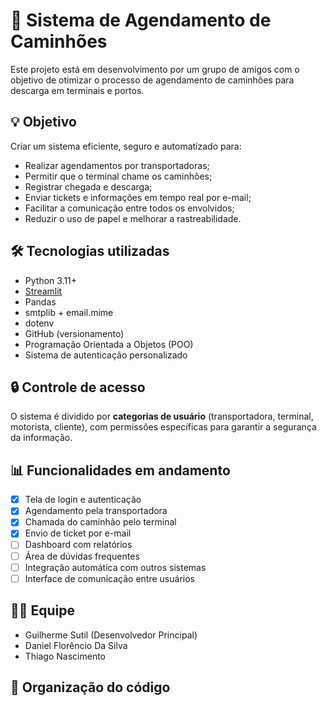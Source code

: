 # 🚛 Sistema de Agendamento de Caminhões

Este projeto está em desenvolvimento por um grupo de amigos com o objetivo de otimizar o processo de agendamento de caminhões para descarga em terminais e portos.

## 💡 Objetivo

Criar um sistema eficiente, seguro e automatizado para:
- Realizar agendamentos por transportadoras;
- Permitir que o terminal chame os caminhões;
- Registrar chegada e descarga;
- Enviar tickets e informações em tempo real por e-mail;
- Facilitar a comunicação entre todos os envolvidos;
- Reduzir o uso de papel e melhorar a rastreabilidade.

## 🛠️ Tecnologias utilizadas

- Python 3.11+
- [Streamlit](https://streamlit.io/)
- Pandas
- smtplib + email.mime
- dotenv
- GitHub (versionamento)
- Programação Orientada a Objetos (POO)
- Sistema de autenticação personalizado

## 🔒 Controle de acesso

O sistema é dividido por **categorias de usuário** (transportadora, terminal, motorista, cliente), com permissões específicas para garantir a segurança da informação.

## 📊 Funcionalidades em andamento

- [x] Tela de login e autenticação
- [x] Agendamento pela transportadora
- [x] Chamada do caminhão pelo terminal
- [x] Envio de ticket por e-mail
- [ ] Dashboard com relatórios
- [ ] Área de dúvidas frequentes
- [ ] Integração automática com outros sistemas
- [ ] Interface de comunicação entre usuários

## 👨‍💻 Equipe

- Guilherme Sutil (Desenvolvedor Principal)
- Daniel Florêncio Da Silva
- Thiago Nascimento

## 📂 Organização do código

